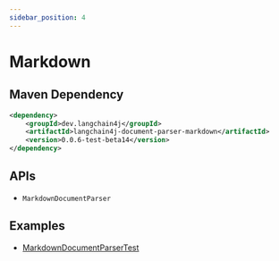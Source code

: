 ```yaml
---
sidebar_position: 4
---
```


# Markdown


## Maven Dependency

```xml
<dependency>
    <groupId>dev.langchain4j</groupId>
    <artifactId>langchain4j-document-parser-markdown</artifactId>
    <version>0.0.6-test-beta14</version>
</dependency>
```


## APIs

- `MarkdownDocumentParser`


## Examples

- [MarkdownDocumentParserTest](https://github.com/langchain4j/langchain4j/blob/main/document-parsers/langchain4j-document-parser-markdown/src/test/java/dev/langchain4j/data/document/parser/markdown/MarkdownDocumentParserTest.java)
